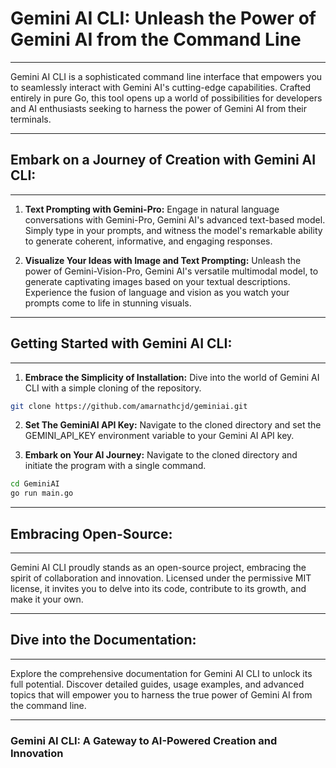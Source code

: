 # Gemini AI CLI: Unleash the Power of Gemini AI from the Command Line

---

Gemini AI CLI is a sophisticated command line interface that empowers you to seamlessly interact with Gemini AI's cutting-edge capabilities. Crafted entirely in pure Go, this tool opens up a world of possibilities for developers and AI enthusiasts seeking to harness the power of Gemini AI from their terminals.

---

## Embark on a Journey of Creation with Gemini AI CLI:
---

1. **Text Prompting with Gemini-Pro:** Engage in natural language conversations with Gemini-Pro, Gemini AI's advanced text-based model. Simply type in your prompts, and witness the model's remarkable ability to generate coherent, informative, and engaging responses.

2. **Visualize Your Ideas with Image and Text Prompting:** Unleash the power of Gemini-Vision-Pro, Gemini AI's versatile multimodal model, to generate captivating images based on your textual descriptions. Experience the fusion of language and vision as you watch your prompts come to life in stunning visuals.

---

## Getting Started with Gemini AI CLI:
---

1. **Embrace the Simplicity of Installation:** Dive into the world of Gemini AI CLI with a simple cloning of the repository.

```bash
git clone https://github.com/amarnathcjd/geminiai.git
```

2. **Set The GeminiAI API Key:** Navigate to the cloned directory and set the GEMINI_API_KEY environment variable to your Gemini AI API key.

3. **Embark on Your AI Journey:** Navigate to the cloned directory and initiate the program with a single command.

```bash
cd GeminiAI
go run main.go
```

---

## Embracing Open-Source:
---

Gemini AI CLI proudly stands as an open-source project, embracing the spirit of collaboration and innovation. Licensed under the permissive MIT license, it invites you to delve into its code, contribute to its growth, and make it your own.

---

## Dive into the Documentation:
---

Explore the comprehensive documentation for Gemini AI CLI to unlock its full potential. Discover detailed guides, usage examples, and advanced topics that will empower you to harness the true power of Gemini AI from the command line.

---

### Gemini AI CLI: A Gateway to AI-Powered Creation and Innovation